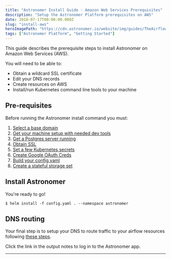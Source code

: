 ```yaml
---
title: "Astronomer Install Guide - Amazon Web Services Prerequisites"
description: "Setup the Astronomer Platform prerequisites on AWS"
date: 2018-07-17T00:00:00.000Z
slug: "install-aws"
heroImagePath: "https://cdn.astronomer.io/website/img/guides/TheAirflowUI_preview.png"
tags: ["Astronomer Platform", "Getting Started"]
---
```


This guide describes the prerequisite steps to install Astronomer on Amazon Web Services (AWS).  

You will need to be able to:

* Obtain a wildcard SSL certificate
* Edit your DNS records
* Create resources on AWS
* Install/run Kubernetes command line tools to your machine

## Pre-requisites

Before running the Astronomer install command you must:

1. [Select a base domain](/guides/install-base-domain)
1. [Get your machine setup with needed dev tools](/guides/install-dev-env)
1. [Get a Postgres server running](/guides/install-postgres)
1. [Obtain SSL](/guides/install-ssl)
1. [Set a few Kubernetes secrets](/guides/install-k8s-secrets)
1. [Create Google OAuth Creds ](/guides/install-google-oauth)
1. [Build your config.yaml](/guides/install-config)
1. [Create a stateful storage set](/guides/aws-stateful-set)

## Install Astronomer

You're ready to go!

```shell
$ helm install -f config.yaml . --namespace astronomer
```
## DNS routing

Your final step is to setup your DNS to route traffic to your airflow resources following [these steps](/guides/install-dns-aws.md).

Click the link in the output notes to log in to the Astronomer app.

---


